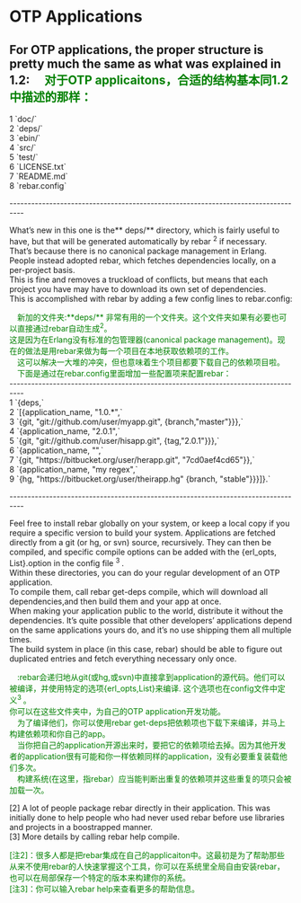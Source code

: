 # OTP Applications

For OTP applications, the proper structure is pretty much the same as what was explained in 1.2:
<font color="green">
&emsp;对于OTP applicaitons，合适的结构基本同1.2中描述的那样：<br>
----------------------------------------------------------------------------------
</font>
<p></p>
1 `doc/`<br>
2 `deps/`<br>
3 `ebin/`<br>
4 `src/`<br>
5 `test/`<br>
6 `LICENSE.txt`<br>
7 `README.md`<br>
8 `rebar.config`
<p></p>
----------------------------------------------------------------------------------<br>

What’s new in this one is the** deps/** directory, which is fairly useful to have, but that will be generated automatically by rebar <sup>2</sup> if necessary.<br>
That’s because there is no canonical package management in Erlang.  People instead adopted rebar, which fetches dependencies locally, on a per-project basis.<br>
This is fine and removes a truckload of conflicts, but means that each project you have may have to download its own set of dependencies.<br>
This is accomplished with rebar by adding a few config lines to rebar.config:
<p></p>
<font color="green">
&emsp;新加的文件夹:**deps/** 非常有用的一个文件夹。这个文件夹如果有必要也可以直接通过rebar自动生成<sup>2</sup>。<br>
这是因为在Erlang没有标准的包管理器(canonical package management)。现在的做法是用rebar来做为每一个项目在本地获取依赖项的工作。<br>
&emsp;这可以解决一大堆的冲突，但也意味着生个项目都要下载自己的依赖项目啦。<br>
&emsp;下面是通过在rebar.config里面增加一些配置项来配置rebar：<br>
</font>
----------------------------------------------------------------------------------<br>
1 `{deps,`<br>
2 `[{application_name, "1.0.*",`<br>
3 `{git, "git://github.com/user/myapp.git", {branch,"master"}}},`<br>
4 `{application_name, "2.0.1",`<br>
5 `{git, "git://github.com/user/hisapp.git", {tag,"2.0.1"}}},`<br>
6 `{application_name, "",`<br>
7 `{git, "https://bitbucket.org/user/herapp.git", "7cd0aef4cd65"}},`<br>
8 `{application_name, "my regex",`<br>
9 `{hg, "https://bitbucket.org/user/theirapp.hg" {branch, "stable"}}}]}.`<br>

----------------------------------------------------------------------------------<br>
<p></p>
Feel free to install rebar globally on your system, or keep a local copy if you require a specific version to build your system.
Applications are fetched directly from a git (or hg, or svn) source, recursively. They can then be compiled, and specific compile options can be added with the {erl_opts, List}.option in the config file <sup>3 </sup>.<br>
Within these directories, you can do your regular development of an OTP application.<br>
To compile them, call rebar get-deps compile, which will download all dependencies,and then build them and your app at once.<br>
When making your application public to the world, distribute it without the dependencies. It’s quite possible that other developers’ applications depend on the same applications yours do, and it’s no use shipping them all multiple times.<br>
The build system in place (in this case, rebar) should be able to figure out duplicated entries and fetch everything necessary only once.
<p></p>
 <font color="green">
&emsp;:rebar会递归地从git(或hg,或svn)中直接拿到application的源代码。他们可以被编译，并使用特定的选项{erl_opts,List}来编译. 这个选项也在config文件中定义<sup>3 </sup>。<br>
你可以在这些文件夹中，为自己的OTP application开发功能。<br>
&emsp;为了编译他们，你可以使用rebar get-deps把依赖项也下载下来编译，并马上构建依赖项和你自己的app。<br>
&emsp;当你把自己的application开源出来时，要把它的依赖项给去掉。因为其他开发者的application很有可能和你一样依赖同样的application，没有必要重复装载他们多次。<br>
&emsp;构建系统(在这里，指rebar）应当能判断出重复的依赖项并这些重复的项只会被加载一次。
</font>
<p></p>
[2] A lot of people package rebar directly in their application. This was initially done to help people who had never used rebar before use libraries and projects in a boostrapped manner.<br>
[3] More details by calling rebar help compile.
 <p></p>
 <font color="green">
[注2]：很多人都是把rebar集成在自己的applicaiton中。这最初是为了帮助那些从来不使用rebar的人快速掌握这个工具，你可以在系统里全局自由安装rebar，也可以在局部保存一个特定的版本来构建你的系统。<br>
[注3]：你可以输入rebar help来查看更多的帮助信息。<br>
 </font>

